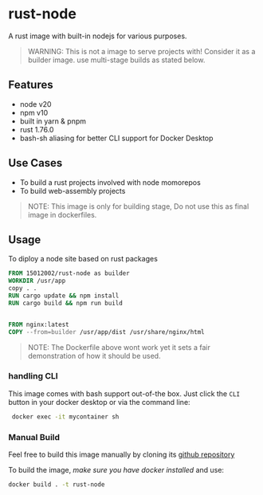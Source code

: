 # rust-node

A rust image with built-in nodejs for various purposes.

> WARNING: This is not a image to serve projects with! Consider it as a builder image. use multi-stage builds as stated below.

## Features

- node v20
- npm v10
- built in yarn & pnpm
- rust 1.76.0
- bash-sh aliasing for better CLI support for Docker Desktop

## Use Cases

- To build a rust projects involved with node momorepos
- To build web-assembly projects

 > NOTE: This image is only for building stage, Do not use this as final image in dockerfiles.
 
## Usage

To diploy a node site based on rust packages

```Dockerfile
FROM 15012002/rust-node as builder
WORKDIR /usr/app
copy . .
RUN cargo update && npm install
RUN cargo build && npm run build


FROM nginx:latest
COPY --from=builder /usr/app/dist /usr/share/nginx/html
```

> NOTE: The Dockerfile above wont work yet it sets a fair demonstration of how it should be used.

### handling CLI

This image comes with bash support out-of-the box.
Just click the `CLI` button in your docker desktop or via the command line:

```bash
 docker exec -it mycontainer sh
```

### Manual Build

Feel free to build this image manually by cloning its [github repository](https://github.com/MatanelGordon/rust-node)

To build the image, *make sure you have docker installed* and use:

```bash
docker build . -t rust-node 
```
